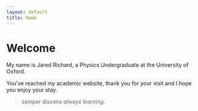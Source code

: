 ```yaml
---
layout: default
title: Home
---
```


<h1>Welcome</h1>

<p></p>

My name is Jared Richard, a Physics Undergraduate at the University of Oxford. 

You've reached my academic website, thank you for your visit and I hope you enjoy your stay.

>semper discens
>*always learning*.

